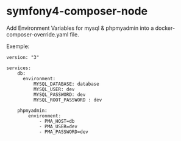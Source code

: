 # symfony4-composer-node

Add Environment Variables for mysql & phpmyadmin into a docker-composer-override.yaml file.

Exemple:

```
version: "3"

services:
    db:
      environment:
          MYSQL_DATABASE: database
          MYSQL_USER: dev
          MYSQL_PASSWORD: dev
          MYSQL_ROOT_PASSWORD : dev

    phpmyadmin:
        environment:
            - PMA_HOST=db
            - PMA_USER=dev
            - PMA_PASSWORD=dev
```
